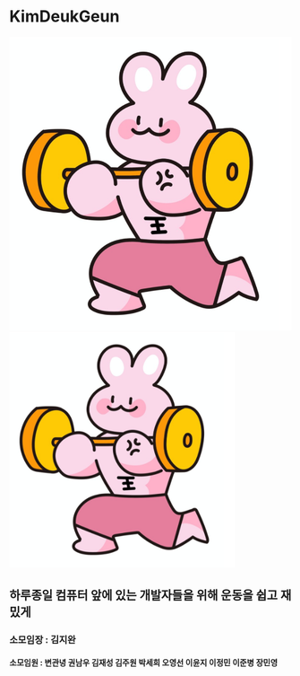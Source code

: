 # KimDeukGeun
![김두근](/김두근씨.jpg)
<img src="/김두근씨.jpg" width="80%" height="60%" title="px(픽셀) 크기 설정" alt="김두근"></img>
## 하루종일 컴퓨터 앞에 있는 개발자들을 위해 운동을 쉽고 재밌게
### 소모임장 : 김지완 
#### 소모임원 : 변관녕 권남우 김재성 김주원 박세희 오영선 이윤지 이정민 이준병 장민영

